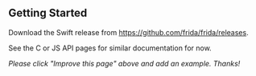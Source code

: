 ## Getting Started

Download the Swift release from https://github.com/frida/frida/releases.

See the C or JS API pages for similar documentation for now.

_Please click "Improve this page" above and add an example. Thanks!_
